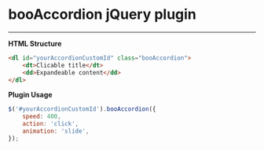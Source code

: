 booAccordion jQuery plugin
==========================
--------------------------

**HTML Structure**

```html
<dl id="yourAccordionCustomId" class="booAccordion">
    <dt>Clicable title</dt>
    <dd>Expandeable content</dd>
</dl>
```


**Plugin Usage**

```javascript
$('#yourAccordionCustomId').booAccordion({
    speed: 400,
    action: 'click',
    animation: 'slide',
});